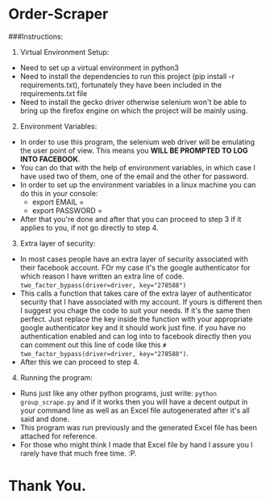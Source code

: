 # Order-Scraper

###Instructions:
1. Virtual Environment Setup:
  * Need to set up a virtual environment in python3
  * Need to install the dependencies to run this project (pip install -r requirements.txt), fortunately they have been included in the requirements.txt file
  * Need to install the gecko driver otherwise selenium won't be able to bring up the firefox engine on which the project will be mainly using.

2. Environment Variables:
  * In order to use this program, the selenium web driver will be emulating the user point of view. This means you **WILL BE PROMPTED TO LOG INTO FACEBOOK**.
  * You can do that with the help of environment variables, in which case I have used two of them, one of the email and the other for password.
  * In order to set up the environment variables in a linux machine you can do this in your console:
    * export EMAIL = <your facebook email>
    * export PASSWORD = <your facebook password>
  * After that you're done and after that you can proceed to step 3 if it applies to you, if not go directly to step 4.

3. Extra layer of security:
  * In most cases people have an extra layer of security associated with their facebook account. FOr my case it's the google authenticator for which reason I have written an extra line of code.
  `two_factor_bypass(driver=driver, key="278588")`
  * This calls a function that takes care of the extra layer of authenticator security that I have associated with my account. If yours is different then I suggest you chage the code to suit your needs. If it's the same then perfect. Just replace the key inside the function with your appropriate google authenticator key and it should work just fine. if you have no authentication enabled and can log into to facebook directly then you can comment out this line of code like this `# two_factor_bypass(driver=driver, key="278588")`.
  * After this we can proceed to step 4.

4. Running the program:
  * Runs just like any other python programs, just write: `python group_scrape.py` and if it works then you will have a decent output in your command line as well as an Excel file autogenerated after it's all said and done.
  * This program was run previously and the generated Excel file has been attached for reference.
  * For those who might think I made that Excel file by hand I assure you I rarely have that much free time. :P.

# Thank You.
